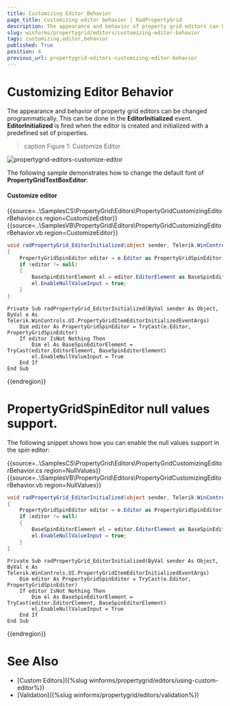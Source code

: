 ```yaml
---
title: Customizing Editor Behavior
page_title: Customizing editor behavior | RadPropertyGrid
description: The appearance and behavior of property grid editors can be changed programmatically.
slug: winforms/propertygrid/editors/customizing-editor-behavior
tags: customizing,editor,behavior
published: True
position: 4
previous_url: propertygrid-editors-customizing-editor-behavior
---
```


# Customizing Editor Behavior

The appearance and behavior of property grid editors can be changed programmatically. This can be done in the __EditorInitialized__ event. __EditorInitialized__ is fired when the editor is created and initialized with a predefined set of properties.

>caption Figure 1: Customize Editor

![propertygrid-editors-customize-editor](images/propertygrid-editors-customize-editor.png)

The following sample demonstrates how to change the default font of __PropertyGridTextBoxEditor__:

#### Customize editor

{{source=..\SamplesCS\PropertyGrid\Editors\PropertyGridCustomizingEditorBehavior.cs region=CustomizeEditor}} 
{{source=..\SamplesVB\PropertyGrid\Editors\PropertyGridCustomizingEditorBehavior.vb region=CustomizeEditor}} 

````C#
void radPropertyGrid_EditorInitialized(object sender, Telerik.WinControls.UI.PropertyGridItemEditorInitializedEventArgs e)
{
    PropertyGridSpinEditor editor = e.Editor as PropertyGridSpinEditor;
    if (editor != null)
    {
        BaseSpinEditorElement el = editor.EditorElement as BaseSpinEditorElement;
        el.EnableNullValueInput = true;
    }
}

````
````VB.NET
Private Sub radPropertyGrid_EditorInitialized(ByVal sender As Object, ByVal e As Telerik.WinControls.UI.PropertyGridItemEditorInitializedEventArgs)
    Dim editor As PropertyGridSpinEditor = TryCast(e.Editor, PropertyGridSpinEditor)
    If editor IsNot Nothing Then
        Dim el As BaseSpinEditorElement = TryCast(editor.EditorElement, BaseSpinEditorElement)
        el.EnableNullValueInput = True
    End If
End Sub

````

{{endregion}}

# PropertyGridSpinEditor null values support.

The following snippet shows how you can enable the null values support in the spin editor:

{{source=..\SamplesCS\PropertyGrid\Editors\PropertyGridCustomizingEditorBehavior.cs region=NullValues}} 
{{source=..\SamplesVB\PropertyGrid\Editors\PropertyGridCustomizingEditorBehavior.vb region=NullValues}}
````C#
void radPropertyGrid_EditorInitialized(object sender, Telerik.WinControls.UI.PropertyGridItemEditorInitializedEventArgs e)
{
    PropertyGridSpinEditor editor = e.Editor as PropertyGridSpinEditor;
    if (editor != null)
    {
        BaseSpinEditorElement el = editor.EditorElement as BaseSpinEditorElement;
        el.EnableNullValueInput = true;
    }
}

````
````VB.NET
Private Sub radPropertyGrid_EditorInitialized(ByVal sender As Object, ByVal e As Telerik.WinControls.UI.PropertyGridItemEditorInitializedEventArgs)
    Dim editor As PropertyGridSpinEditor = TryCast(e.Editor, PropertyGridSpinEditor)
    If editor IsNot Nothing Then
        Dim el As BaseSpinEditorElement = TryCast(editor.EditorElement, BaseSpinEditorElement)
        el.EnableNullValueInput = True
    End If
End Sub

```` 

{{endregion}}


# See Also

* [Custom Editors]({%slug winforms/propertygrid/editors/using-custom-editor%})
* [Validation]({%slug winforms/propertygrid/editors/validation%})

